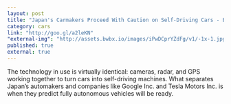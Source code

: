```yaml
---
layout: post
title: "Japan's Carmakers Proceed With Caution on Self-Driving Cars - Bloomberg Business"
category: cars
link: "http://goo.gl/a2leKN"
"external-img": "http://assets.bwbx.io/images/iPwDCprYZdFg/v1/-1x-1.jpg"
published: true
external: true
---
```

<p>
The technology in use is virtually identical: cameras, radar, and GPS working together to turn cars into self-driving machines. What separates Japan’s automakers and companies like Google Inc. and Tesla Motors Inc. is when they predict fully autonomous vehicles will be ready.</p>
